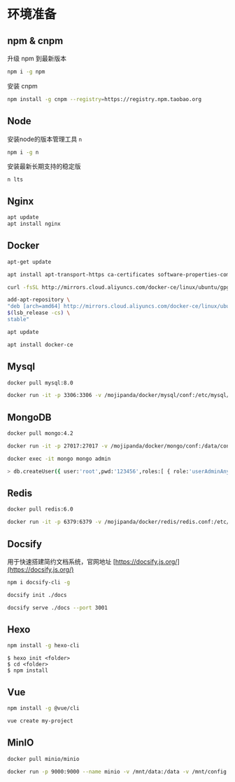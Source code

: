 # 环境准备

## npm & cnpm
升级 npm 到最新版本
```bash
npm i -g npm
```

安装 cnpm
```bash
npm install -g cnpm --registry=https://registry.npm.taobao.org
```

## Node
安装node的版本管理工具 `n`
```bash
npm i -g n
```

安装最新长期支持的稳定版
```
n lts
```

## Nginx
```bash
apt update
apt install nginx
```

## Docker
```bash
apt-get update

apt install apt-transport-https ca-certificates software-properties-common curl

curl -fsSL http://mirrors.cloud.aliyuncs.com/docker-ce/linux/ubuntu/gpg | apt-key add -

add-apt-repository \
"deb [arch=amd64] http://mirrors.cloud.aliyuncs.com/docker-ce/linux/ubuntu \
$(lsb_release -cs) \
stable"

apt update

apt install docker-ce
```

## Mysql
```bash
docker pull mysql:8.0

docker run -it -p 3306:3306 -v /mojipanda/docker/mysql/conf:/etc/mysql/conf.d -v /mojipanda/docker/mysql/data:/var/lib/mysql -e MYSQL_ROOT_PASSWORD=123456 --name mysql --restart=always -d mysql:8.0
```

## MongoDB
```bash
docker pull mongo:4.2

docker run -it -p 27017:27017 -v /mojipanda/docker/mongo/conf:/data/configdb -v /mojipanda/docker/mongo/data:/data/db --name mongo --restart=always -d mongo:4.2 --auth

docker exec -it mongo mongo admin

> db.createUser({ user:'root',pwd:'123456',roles:[ { role:'userAdminAnyDatabase', db: 'admin'}]});
```

## Redis
```bash
docker pull redis:6.0

docker run -it -p 6379:6379 -v /mojipanda/docker/redis/redis.conf:/etc/redis/redis.conf -v /mojipanda/docker/redis/data:/data --name redis --restart=always -d redis:6.0 redis-server --appendonly yes --requirepass "123456"
```

## Docsify
用于快速搭建简约文档系统，官网地址 [https://docsify.js.org/](https://docsify.js.org/)
```bash
npm i docsify-cli -g
```

```bash
docsify init ./docs
```

```bash
docsify serve ./docs --port 3001
```

## Hexo

```bash
npm install -g hexo-cli
```

```
$ hexo init <folder>
$ cd <folder>
$ npm install

```

## Vue
```bash
npm install -g @vue/cli
```

```bash
vue create my-project
```

## MinIO
```bash
docker pull minio/minio

docker run -p 9000:9000 --name minio -v /mnt/data:/data -v /mnt/config:/root/.minio minio/minio server /data &
```
